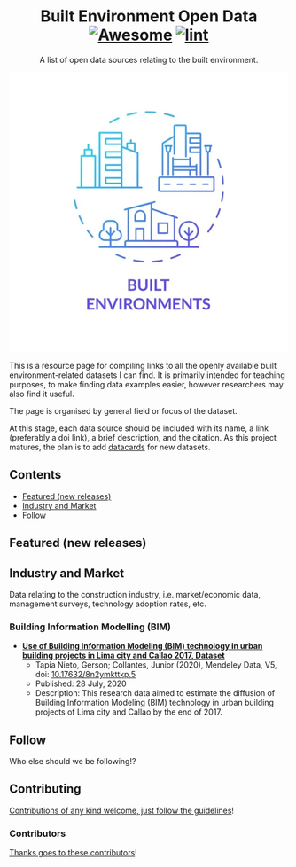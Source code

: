 <div align="center">

<!-- title -->

<!--lint ignore no-dead-urls-->

# Built Environment Open Data [![Awesome](https://awesome.re/badge.svg)](https://awesome.re) [![lint](https://github.com/MitchellAcoustics/open-built-env-data/actions/workflows/lint.yaml/badge.svg)](https://github.com/MitchellAcoustics/open-built-env-data/actions/workflows/lint.yaml)

<!-- subtitle -->

A list of open data sources relating to the built environment.

<!-- image -->

<a href="" target="_blank" rel="noopener noreferrer">
  <img src="built-envs-icon.jpg" />
</a>

</div>

<!-- description -->

This is a resource page for compiling links to all the openly available built environment-related datasets I can find. It is primarily intended for teaching purposes, to make finding data examples easier, however researchers may also find it useful.

The page is organised by general field or focus of the dataset. 

At this stage, each data source should be included with its name, a link (preferably a doi link), a brief description, and the citation. As this project matures, the plan is to add [datacards](https://research.google/blog/the-data-cards-playbook-a-toolkit-for-transparency-in-dataset-documentation/) for new datasets.

<!-- TOC -->

## Contents

- [Featured (new releases)](#featured-new-releases)
- [Industry and Market](#industry-and-market)
- [Follow](#follow)

<!-- CONTENT -->

## Featured (new releases)

## Industry and Market

Data relating to the construction industry, i.e. market/economic data, management surveys, technology adoption rates, etc.

### Building Information Modelling (BIM)

- [**Use of Building Information Modeling (BIM) technology in urban building projects in Lima city and Callao 2017, Dataset**](https://data.mendeley.com/datasets/8n2ymkttkp/5)
  - Tapia Nieto, Gerson; Collantes, Junior (2020), Mendeley Data, V5, doi: [10.17632/8n2ymkttkp.5](https://doi.org/10.17632/8n2ymkttkp.5)
  - Published: 28 July, 2020
  - Description: This research data aimed to estimate the diffusion of Building Information Modeling (BIM) technology in urban building projects of Lima city and Callao by the end of 2017.

<!-- END CONTENT -->

## Follow

<!-- list people worth following on social sites (Twitter, LinkedIn, GitHub, YouTube etc.) -->

Who else should we be following!?

## Contributing

[Contributions of any kind welcome, just follow the guidelines](contributing.md)!

### Contributors

[Thanks goes to these contributors](https://github.com/MitchellAcoustics/open-built-env-data/graphs/contributors)!
